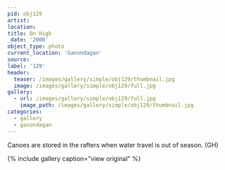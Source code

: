 ```yaml
---
pid: obj129
artist:
location:
title: On High
_date: '2006'
object_type: photo
current_location: 'Ganondagan'
source:
label: '129'
header:
  teaser: /images/gallery/simple/obj129/thumbnail.jpg
  image: /images/gallery/simple/obj129/full.jpg
gallery:
  - url: /images/gallery/simple/obj129/full.jpg
    image_path: /images/gallery/simple/obj129/thumbnail.jpg
categories:
  - gallery
  - ganondagan
---
```

Canoes are stored in the rafters when water travel is out of season. (GH)

{% include gallery caption="view original" %}
